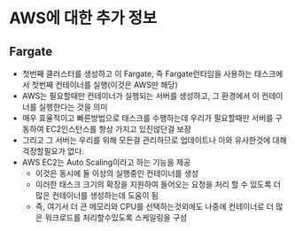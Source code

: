# AWS에 대한 추가 정보

## Fargate

- 첫번째 클러스터를 생성하고 이 Fargate, 즉 Fargate런타임을 사용하는 태스크에서 첫번째 컨테이너를 실행(이것은 AWS만 해당)
- AWS는 필요할때만 컨테이너가 실행되는 서버를 생성하고, 그 환경에서 이 컨테이너를 실행한다는 것을 의미
- 매우 효율적이고 빠른방법으로 태스크를 수행하는데 우리가 필요할때만 서버를 구동하여 EC2인스턴스를 항상 가지고 있진않단걸 보장
- 그리고 그 서버는 우리를 위해 모든걸 관리하므로 업데이트나 이와 유사한것에 대해 걱정할필요가 없다.
- AWS EC2는 Auto Scaling이라고 하는 기능을 제공
  - 이것은 동시에 둘 이상의 실행중인 컨테이너를 생성
  - 이러한 태스크 크기의 확장을 지원하여 들어오는 요청을 처리 할 수 있도록 더 많은 컨테이너를 생성하는데 도움이 됨
  - 즉, 여기서 더 큰 메모리와 CPU를 선택하는것외에도 나중에 컨테이너로 더 많은 워크로드를 처리할수있도록 스케일링을 구성
